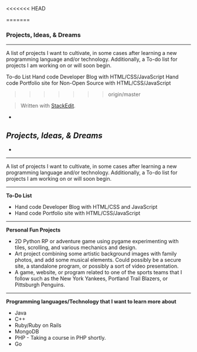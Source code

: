 <<<<<<< HEAD

=======
### Projects, Ideas, & Dreams
***

A list of projects I want to cultivate, in some cases after learning a new programming language and/or technology.
Additionally, a To-do list for projects I am working on or will soon begin.

To-do List
Hand code Developer Blog with HTML/CSS/JavaScript
Hand code Portfolio site for Non-Open Source with HTML/CSS/JavaScript

>>>>>>> origin/master


> Written with [StackEdit](https://stackedit.io/).

*

***Projects, Ideas, & Dreams***
-----------------------------

*


----------
A list of projects I want to cultivate, in some cases after learning a new programming language and/or technology.
Additionally, a To-do list for projects I am working on or will soon begin.


----------
**To-Do List**

 - Hand code Developer Blog with HTML/CSS and JavaScript
 - Hand code Portfolio site with HTML/CSS/JavaScript


----------
**Personal Fun Projects**

 - 2D Python RP or adventure game using pygame experimenting with tiles, scrolling, and various mechanics and design.
 - Art project combining some artistic background images with family photos, and add some musical elements.  Could possibly be a secure site, a standalone program, or possibly a sort of video presentation.
 - A game, website, or program related to one of the sports teams that I follow such as the New York Yankees, Portland Trail Blazers, or Pittsburgh Penguins.


----------
**Programming languages/Technology that I want to learn more about**

 - Java
 - C++
 - Ruby/Ruby on Rails
 - MongoDB
 - PHP - Taking a course in PHP shortly.
 - Go